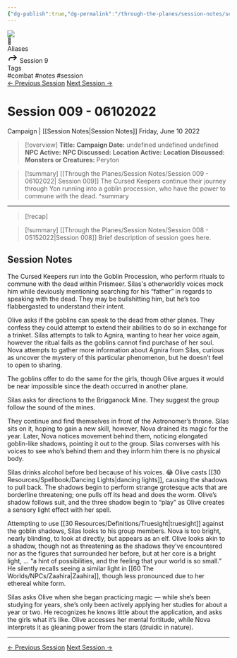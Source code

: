 ```yaml
---
{"dg-publish":true,"dg-permalink":"/through-the-planes/session-notes/session-9","permalink":"/through-the-planes/session-notes/session-9/","tags":["notes, prep, session"]}
---
```


<div class="wiki-header">
	<div class="banner-wrapper">
		<div class="banner">
			<img class="banner-image full-width" src="https://assets.dicebreaker.com/planebreaker-rpg-artwork.png/BROK/resize/1200x1200%3E/format/jpg/quality/70/planebreaker-rpg-artwork.png" style="object-position: 50% 50%">
		</div>
		<div class="banner-icon">
			<div class="icon-box">📝</div>
		</div>
	</div>
	<div class="frontmatter-container">
		<div class="frontmatter-section mod-aliases">
			<span class="frontmatter-section-label">Aliases</span>
			<div class="frontmatter-section-data frontmatter-section-aliases">
				<span class="frontmatter-alias">
					<span class="frontmatter-alias-icon"> <svg xmlns="http://www.w3.org/2000svg" width="24" height="24" viewBox="0 0 24 24" fill="none" stroke="currentColor" stroke-width="2" stroke-linecap="round" stroke-linejoin="round" class="svg-icon lucide-forward"><polyline points="15 17 20 12 15 7"></polyline><path d="M4 18v-2a4 4 0 0 1 4-4h12"></path></svg></span>
					Session 9</span>
			</div>
		</div>
		<div class="frontmatter-section mod-tags">
			<span class="frontmatter-section-label">Tags</span>
			<div class="frontmatter-section-data frontmatter-section-tags">
				<a class="tag"onclick="toggleTagSearch(this)">#combat</a>
				<a class="tag" onclick="toggleTagSearch(this)">#notes</a>
				<a class="tag" onclick="toggleTagSearch(this)">#session</a>
			</div>
		</div>
	</div>
</div>


<div class="session-navbar"><a class="internal-link" href="/through-the-planes/session-notes/session-8">← Previous Session</a> <a class="internal-link" href="/through-the-planes/session-notes/session-10">Next Session →</a></div>

# Session 009 - 06102022
<span class="source">Campaign |</span> [[Session Notes\|Session Notes]]
Friday, June 10 2022

>[!overview]
>**Title:** 
>**Campaign Date:**  undefined undefined undefined
>**NPC Active:** 
>**NPC Discussed:** 
>**Location Active:** 
>**Location Discussed:**
>**Monsters or Creatures:** Peryton


>[!summary] [[Through the Planes/Session Notes/Session 009 - 06102022\| Session 009]]
>The Cursed Keepers continue their journey through Yon running into a goblin procession, who have the power to commune with the dead.
>^summary

---


>[!recap]
>
<div class="transclusion internal-embed is-loaded"><div class="markdown-embed">



>[!summary] [[Through the Planes/Session Notes/Session 008 - 05152022\|Session 008]]
>Brief description of session goes here.
>

</div></div>


## Session Notes
The Cursed Keepers run into the Goblin Procession, who perform rituals to commune with the dead within Prismeer. Silas's otherworldly voices mock him while deviously mentioning searching for his “father”  in regards to speaking with the dead. They may be bullshitting him, but he’s too flabbergasted to understand their intent.

Olive asks if the goblins can speak to the dead from other planes. They confess they could attempt to extend their abilities to do so in exchange for a trinket. Silas attempts to talk to Agnira, wanting to hear her voice again, however the ritual fails as the goblins cannot find purchase of her soul.  Nova attempts to gather more information about Agnira from Silas, curious as uncover the mystery of this particular phenomenon, but he doesn’t feel to open to sharing.

The goblins offer to do the same for the girls, though Olive argues it would be near impossible since the death occurred in another plane.

Silas asks for directions to the Brigganock Mine. They suggest the group follow the sound of the mines.

They continue and find themselves in front of the Astronomer’s throne. Silas sits on it, hoping to gain a new skill, however, Nova drained its magic for the year. Later, Nova notices movement behind them, noticing elongated goblin-like shadows, pointing it out to the group. Silas converses with his voices to see who’s behind them and they inform him there is no physical body.

<span class="sticky">Silas drinks alcohol before bed because of his voices. 😂</span>
Olive casts [[30 Resources/Spellbook/Dancing Lights\|dancing lights]], causing the shadows to pull back. The shadows begin to perform strange grotesque acts that are borderline threatening; one pulls off its head and does the worm. Olive’s shadow follows suit, and the three shadow begin to “play” as Olive creates a sensory light effect with her spell.

Attempting to use [[30 Resources/Definitions/Truesight\|truesight]] against the goblin shadows, Silas looks to his group members. Nova is too bright, nearly blinding, to look at directly, but appears as an elf. Olive looks akin to a shadow, though not as threatening as the shadows they’ve encountered nor as the figures that surrounded her before, but at her core is a bright light,  ... “a hint of possibilities, and the feeling that your world is so small.” He silently recalls seeing a similar light in [[60 The Worlds/NPCs/Zaahira\|Zaahira]], though less pronounced due to her ethereal white form.

Silas asks Olive when she began practicing magic — while she’s been studying for years, she’s only been actively applying her studies for about a year or two. He recognizes he knows little about the application, and asks the girls what it’s like. Olive accesses her mental fortitude, while Nova interprets it as gleaning power from the stars (druidic in nature).



---
<div class="session-navbar"><a class="internal-link" href="/through-the-planes/session-notes/session-8">← Previous Session</a> <a class="internal-link" href="/through-the-planes/session-notes/session-10">Next Session →</a></div>

<div id="disqus_thread"></div>